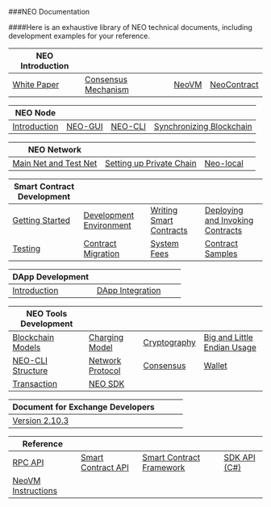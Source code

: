 ###NEO Documentation

####Here is an exhaustive library of NEO technical documents, including development examples for your reference.

| NEO Introduction  | | | |
| ---------------------------------- | ----------------------------------------------- | ---------------------------------- | ---------------------------------------------- |
| [White Paper](basic/whitepaper.md) | [Consensus Mechanism](basic/technology/dbft.md) | [NeoVM](basic/technology/neovm.md) | [NeoContract](basic/technology/neocontract.md) |

| NEO Node | | | |
| ------------------------------------ | ------------------------------ | ---------------------------- | ---------------------------------------------- |
| [Introduction](node/introduction.md) | [NEO-GUI](node/gui/install.md) | [NEO-CLI](node/cli/setup.md) | [Synchronizing Blockchain](node/syncblocks.md) |

| NEO Network | | | |
| ------------------------------------------- | ---------------------------------------------------------- | ---------------------------------------------- | ---- |
| [Main Net and Test Net](network/testnet.md) | [Setting up Private Chain ](network/private-chain/solo.md) | [Neo-local](network/private-chain/neolocal.md) |      |

| Smart Contract Development | | | |
| ---------------------------------------------------- | ------------------------------------------------------------ | --------------------------------------------- | ------------------------------------------------------- |
| [Getting Started](sc/gettingstarted/introduction.md) | [Development Environment](sc/devenv/getting-started-csharp-mac.md) | [Writing Smart Contracts](sc/write/basics.md) | [Deploying and Invoking Contracts](sc/deploy/deploy.md) |
| [Testing](sc/test.md)                                | [Contract Migration](sc/migrate.md)                          | [System Fees](sc/fees.md)                     | [Contract Samples](sc/sample/HelloWorld.md)             |

| DApp Development | | | |
| ------------------------------------------- | ---------------------------------------------------------- | ---------------------------------------------- | ---- |
| [Introduction](dapp/intro.md) | [DApp Integration ](dapp/integ.md) |  |      |


| NEO Tools Development | | | |
| ------------------------------------------------------------ | ------------------------------------------------------------ | ------------------------------------------------------- | ---------------------------------------------- |
| [Blockchain Models](tooldev/concept/blockchain/block.md)     | [Charging Model](tooldev/concept/charging_model.md)          | [Cryptography](tooldev/concept/cryptography/encode_algorithm.md) | [Big and Little Endian Usage](tooldev/concept/endian.md) |
| [NEO-CLI Structure](tooldev/neo_cli_structure.md) | [Network Protocol](tooldev/network-protocol.md) | [Consensus](tooldev/consensus/consensus_algorithm.md) | [Wallet](tooldev/wallets.md) |
| [Transaction](tooldev/transaction/transaction.md) | [NEO SDK](tooldev/sdk/introduction.md) |                                                         |                                                |

| Document for Exchange Developers | | | |
| ----------------------------------------------- | ---- | ---- | ---- |
| [Version 2.10.3](exchange/2.10.3/deploynode.md) |      |      |      |

| Reference  | | | |
| ---------------------------------------------- | -------------------------------------------- | ------------------------------------------------- | ----------------------------------------------------------- |
| [RPC API](reference/rpc/latest-version/api.md) | [Smart Contract API](reference/scapi/api.md) | [Smart Contract Framework](reference/scapi/fw.md) | [SDK API (C#)](https://docs.neo.org/developerguide/zh/api/index.html) |
| [NeoVM Instructions](reference/neo_vm.md) |  |  |  |

<link href="index.css" rel="stylesheet" />